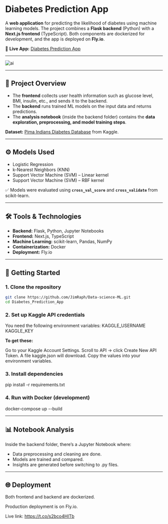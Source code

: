 # Diabetes Prediction App

A **web application** for predicting the likelihood of diabetes using machine learning models. The project combines a **Flask backend** (Python) with a **Next.js frontend** (TypeScript). Both components are dockerized for development, and the app is deployed on **Fly.io**.

🔗 **Live App:** [Diabetes Prediction App](https://t.co/s2bco4HITb)

---

![ai](https://github.com/user-attachments/assets/e3e581fd-fb80-41c4-9d58-7c267c2326aa)

---

## 📌 Project Overview

- The **frontend** collects user health information such as glucose level, BMI, insulin, etc., and sends it to the backend.  
- The **backend** runs trained ML models on the input data and returns predictions.  
- The **analysis notebook** (inside the backend folder) contains the **data exploration, preprocessing, and model training steps**.

**Dataset:** [Pima Indians Diabetes Database](https://www.kaggle.com/datasets/uciml/pima-indians-diabetes-database) from Kaggle.

---

## ⚙️ Models Used

- Logistic Regression  
- k-Nearest Neighbors (KNN)  
- Support Vector Machine (SVM) – Linear kernel  
- Support Vector Machine (SVM) – RBF kernel  

✅ Models were evaluated using **`cross_val_score`** and **`cross_validate`** from scikit-learn.

---

## 🛠️ Tools & Technologies

- **Backend:** Flask, Python, Jupyter Notebooks  
- **Frontend:** Next.js, TypeScript  
- **Machine Learning:** scikit-learn, Pandas, NumPy  
- **Containerization:** Docker  
- **Deployment:** Fly.io  

---

## 🚀 Getting Started

### 1. Clone the repository
```bash
git clone https://github.com/JimRaph/Data-science-ML.git
cd Diabetes_Prediction_App
```

### 2. Set up Kaggle API credentials

You need the following environment variables:
KAGGLE_USERNAME
KAGGLE_KEY

**To get these:**

Go to your Kaggle Account Settings.
Scroll to API → click Create New API Token.
A file kaggle.json will download. Copy the values into your environment variables.

### 3. Install dependencies
pip install -r requirements.txt

### 4. Run with Docker (development)
docker-compose up --build

---

## 📊 Notebook Analysis

Inside the backend folder, there’s a Jupyter Notebook where:

- Data preprocessing and cleaning are done.
- Models are trained and compared.
- Insights are generated before switching to .py files.

---

## 🌐 Deployment

Both frontend and backend are dockerized.

Production deployment is on Fly.io.

Live link: https://t.co/s2bco4HITb
